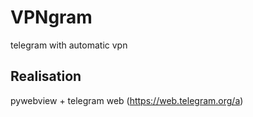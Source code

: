 # VPNgram
telegram with automatic vpn

## Realisation
pywebview + telegram web (https://web.telegram.org/a)
